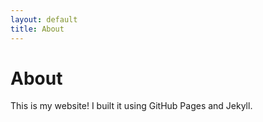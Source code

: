 ```yaml
---
layout: default
title: About
---
```


# About

This is my website! I built it using GitHub Pages and Jekyll.
